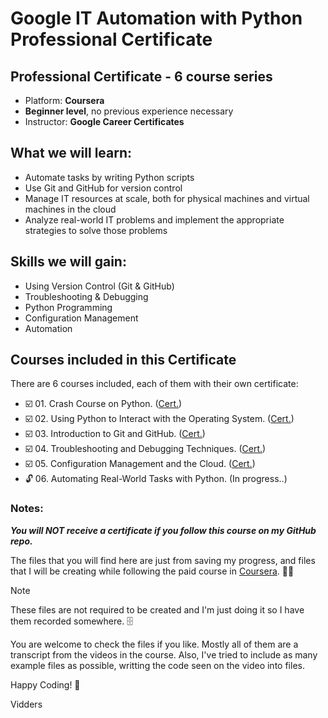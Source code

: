 # Google IT Automation with Python Professional Certificate

## Professional Certificate - 6 course series
- Platform: **Coursera**
- **Beginner level**, no previous experience necessary
- Instructor: **Google Career Certificates**

## What we will learn:
- Automate tasks by writing Python scripts
- Use Git and GitHub for version control
- Manage IT resources at scale, both for physical machines and virtual machines in the cloud 
- Analyze real-world IT problems and implement the appropriate strategies to solve those problems


## Skills we will gain:
- Using Version Control (Git & GitHub)
- Troubleshooting & Debugging
- Python Programming
- Configuration Management
- Automation


## Courses included in this Certificate 
There are 6 courses included, each of them with their own certificate:
- :ballot_box_with_check: 01. Crash Course on Python.  ([Cert.](https://coursera.org/verify/PSLM4Y9NGPUT))
- :ballot_box_with_check: 02. Using Python to Interact with the Operating System.  ([Cert.](https://coursera.org/verify/7ZT3HXJFJF5F))
- :ballot_box_with_check: 03. Introduction to Git and GitHub.  ([Cert.](https://coursera.org/verify/99D85T5J4EZP))
- :ballot_box_with_check: 04. Troubleshooting and Debugging Techniques.  ([Cert.](https://coursera.org/verify/B2JC9QJ35B6W))
- :ballot_box_with_check: 05. Configuration Management and the Cloud.  ([Cert.](https://coursera.org/verify/PBP26CGLEW7B))
- :unlock: 06. Automating Real-World Tasks with Python. (In progress..)


### Notes:
**_You will NOT receive a certificate if you follow this course on my GitHub repo._**

The files that you will find here are just from saving my progress, and files that I will be creating while following the paid course in [Coursera](https://www.coursera.org/professional-certificates/google-it-automation). :man_technologist:

> [!NOTE]
> These files are not required to be created and I'm just doing it so I have them recorded somewhere. :file_cabinet:

You are welcome to check the files if you like. Mostly all of them are a transcript from the videos in the course. Also, I've tried to include as many example files as possible, writting the code seen on the video into files.

Happy Coding! :tada:

Vidders
